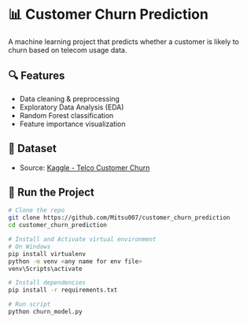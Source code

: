 # 📊 Customer Churn Prediction

A machine learning project that predicts whether a customer is likely to churn based on telecom usage data.

## 🔍 Features
- Data cleaning & preprocessing
- Exploratory Data Analysis (EDA)
- Random Forest classification
- Feature importance visualization

## 📁 Dataset
- Source: [Kaggle - Telco Customer Churn](https://www.kaggle.com/datasets/blastchar/telco-customer-churn)

## 🚀 Run the Project

```bash
# Clone the repo
git clone https://github.com/Mitsu007/customer_churn_prediction
cd customer_churn_prediction

# Install and Activate virtual environment
# On Windows
pip install virtualenv
python -m venv <any name for env file>
venv\Scripts\activate  

# Install dependencies
pip install -r requirements.txt

# Run script
python churn_model.py
